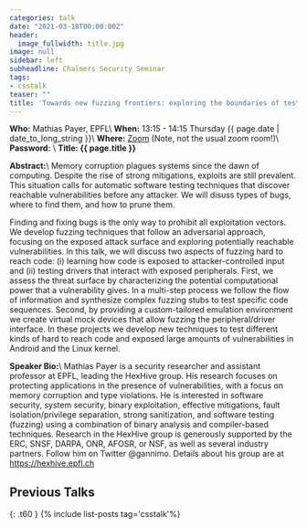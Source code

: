 ```yaml
---
categories: talk
date: "2021-03-18T00:00:00Z"
header:
  image_fullwidth: title.jpg
image: null
sidebar: left
subheadline: Chalmers Security Seminar
tags:
- csstalk
teaser: ""
title: 'Towards new fuzzing frontiers: exploring the boundaries of testing'
---
```

**Who:** Mathias Payer, EPFL\\
**When:**  13:15 - 14:15 Thursday {{ page.date | date_to_long_string }}\\
**Where:**  [Zoom](https://chalmers.zoom.us/j/65826436680) (Note, not the usual zoom room!)\\
**Password:** \\
**Title: {{ page.title }}**

**Abstract:**\\
Memory corruption plagues systems since the dawn of computing. Despite the rise of strong mitigations, exploits are still  prevalent. This situation calls for automatic software testing  techniques that discover reachable vulnerabilities before any attacker. We will disuss types of bugs, where to find them, and how to prune them.

Finding and fixing bugs is the only way to prohibit all exploitation vectors. We develop fuzzing techniques that follow an adversarial approach, focusing on the exposed attack surface and exploring potentially reachable vulnerabilities. In this talk, we will discuss two aspects of fuzzing hard to reach code: (i) learning how code is exposed to attacker-controlled input and (ii) testing drivers that interact with exposed peripherals. First, we assess the threat surface
by characterizing the potential computational power that a vulnerability gives. In a multi-step process we follow the flow of information and synthesize complex fuzzing stubs to test specific code sequences. Second, by providing a custom-tailored emulation environment we create virtual mock devices that allow fuzzing the peripheral/driver interface. In these projects we develop new techniques to test different kinds of hard to reach code and exposed large amounts of vulnerabilities in Android and the Linux kernel.


**Speaker Bio:**\\
Mathias Payer is a security researcher and assistant professor at EPFL, leading the HexHive group. His research focuses on protecting applications in the presence of vulnerabilities, with a focus on memory corruption and type violations. He is interested in software security, system security, binary exploitation, effective mitigations, fault isolation/privilege separation, strong sanitization, and software testing (fuzzing) using a combination of binary analysis and
compiler-based techniques. Research in the HexHive group is generously supported by the ERC, SNSF, DARPA, ONR, AFOSR, or NSF, as well as several industry partners. Follow him on Twitter @gannimo. Details about his group are at https://hexhive.epfl.ch

## Previous Talks
{: .t60 }
{% include list-posts tag='csstalk'%}
